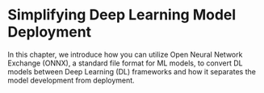 # Simplifying Deep Learning Model Deployment

In this chapter, we introduce how you can utilize Open Neural
Network Exchange (ONNX), a standard file format for ML models, to convert DL models
between Deep Learning (DL) frameworks and how it separates the model development
from deployment.
